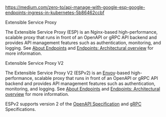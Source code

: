 https://medium.com/zero-to/api-manage-with-google-esp-google-endpoints-ingress-in-kubernetes-5b86462ccbf

Extensible Service Proxy

The Extensible Service Proxy (ESP) is an Nginx-based high-performance, scalable proxy that runs in front of an OpenAPI or gRPC API backend and provides API management features such as authentication, monitoring, and logging. See [About Endpoints](https://cloud.google.com/endpoints/docs/openapi/about-cloud-endpoints) and [Endpoints: Architectural overview](https://cloud.google.com/endpoints/docs/openapi/architecture-overview) for more information.

Extensible Service Proxy V2

The Extensible Service Proxy V2 (ESPv2) is an [Envoy](https://www.envoyproxy.io/docs/envoy/latest/)-based high-performance, scalable proxy that runs in front of an OpenAPI or gRPC API backend and provides API management features such as authentication, monitoring, and logging. See [About Endpoints](https://cloud.google.com/endpoints/docs/openapi/about-cloud-endpoints) and [Endpoints: Architectural overview](https://cloud.google.com/endpoints/docs/openapi/architecture-overview) for more information.

ESPv2 supports version 2 of the [OpenAPI Specification](https://github.com/OAI/OpenAPI-Specification/blob/master/versions/2.0.md) and [gRPC](http://www.grpc.io) Specifications.